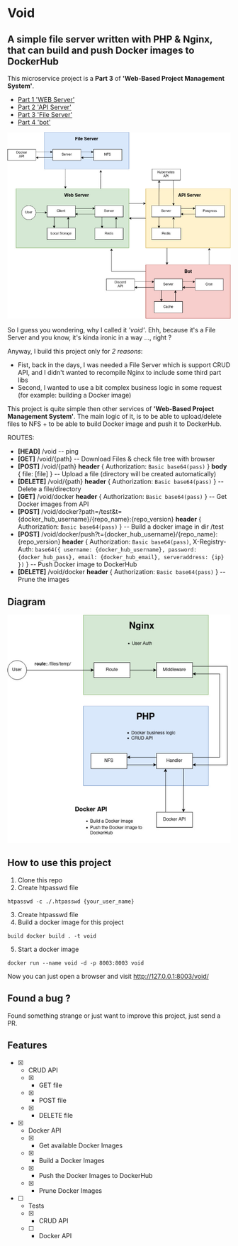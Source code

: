 # Void

## A simple file server written with PHP & Nginx, that can build and push Docker images to DockerHub

This microservice project is a **Part 3** of **'Web-Based Project Management System'**. 
 * [Part 1 'WEB Server'](https://github.com/YushchenkoAndrew/mortis-grimreaper)
 * [Part 2 'API Server'](https://github.com/YushchenkoAndrew/grape)
 * [Part 3 'File Server'](https://github.com/YushchenkoAndrew/void)
 * [Part 4 'bot'](https://github.com/YushchenkoAndrew/botodachi)

![System](/img/System.jpg)

 So I guess you wondering, why I called it *'void'*. Ehh, because it's a File Server and you know, it's kinda ironic in a way ..., right ?

Anyway, I build this project only for *2 reasons*:
* Fist, back in the days, I was needed a File Server which is support CRUD API, and I didn't wanted to recompile Nginx to include some third part libs
* Second, I wanted to use a bit complex business logic in some request (for example: building a Docker image)


This project is quite simple then other services of **'Web-Based Project Management System'**. The main logic of it, is to be able to upload/delete files to NFS + to be able to build Docker image and push it to DockerHub.

ROUTES:
* **[HEAD]** /void -- ping
* **[GET]** /void/{path} -- Download Files & check file tree with browser 
* **[POST]** /void/{path} **header** { Authorization: `Basic base64(pass)` }  **body** { file: [file] } -- Upload a file (directory will be created automatically)
* **[DELETE]** /void/{path} **header** { Authorization: `Basic base64(pass)` } -- Delete a file/directory
* **[GET]** /void/docker  **header** { Authorization: `Basic base64(pass)` } -- Get Docker images from API
* **[POST]** /void/docker?path=/test&t={docker_hub_username}/{repo_name}:{repo_version} **header** { Authorization: `Basic base64(pass)` } -- Build a docker image in dir /test
* **[POST]** /void/docker/push?t={docker_hub_username}/{repo_name}:{repo_version} **header** { Authorization: `Basic base64(pass)`, X-Registry-Auth: `base64({ username: {docker_hub_username}, password: {docker_hub_pass}, email: {docker_hub_email}, serveraddress: {ip} })` } -- Push Docker image to DockerHub
* **[DELETE]** /void/docker **header** { Authorization: `Basic base64(pass)` } -- Prune the images


## Diagram
![Diagram](/img/Void.jpg)

## How to use this project

1. Clone this repo
2. Create htpasswd file
```
htpasswd -c ./.htpasswd {your_user_name}
```
3. Create htpasswd file
4. Build a docker image for this project
```
build docker build . -t void
```
5. Start a docker image
```
docker run --name void -d -p 8003:8003 void
```

Now you can just open a browser and visit http://127.0.0.1:8003/void/

## Found a bug ?
Found something strange or just want to improve this project, just send a PR.

## Features
- [x] - CRUD API
  - [x] - GET file
  - [x] - POST file
  - [x] - DELETE file
- [x] - Docker API
  - [x] - Get available Docker Images
  - [x] - Build a Docker Images
  - [x] - Push the Docker Images to DockerHub
  - [x] - Prune Docker Images
- [ ] - Tests
  - [x] - CRUD API
  - [ ] - Docker API